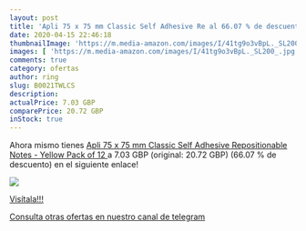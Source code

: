 ```yaml
---
layout: post
title: 'Apli 75 x 75 mm Classic Self Adhesive Re al 66.07 % de descuento'
date: 2020-04-15 22:46:18
thumbnailImage: 'https://m.media-amazon.com/images/I/41tg9o3vBpL._SL200_.jpg'
images: [ 'https://m.media-amazon.com/images/I/41tg9o3vBpL._SL200_.jpg' ]
comments: true
category: ofertas
author: ring
slug: B0021TWLCS
description:
actualPrice: 7.03 GBP
comparePrice: 20.72 GBP
inStock: true
---
```


Ahora mismo tienes [Apli 75 x 75 mm Classic Self Adhesive Repositionable Notes - Yellow  Pack of 12 ](https://www.amazon.com/dp/B0021TWLCS/?tag=redken08-20) a 7.03 GBP (original: 20.72 GBP) (66.07 %  de descuento) en el siguiente enlace!

[![](https://m.media-amazon.com/images/I/41tg9o3vBpL._SL200_.jpg)](https://www.amazon.com/dp/B0021TWLCS/?tag=redken08-20)

[Visítala!!!](https://www.amazon.com/dp/B0021TWLCS/?tag=redken08-20)

[Consulta otras ofertas en nuestro canal de telegram](https://t.me/s/ofertas25)
